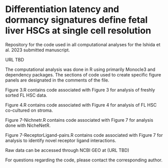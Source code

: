 # Differentiation latency and dormancy signatures define fetal liver HSCs at single cell resolution 

Repository for the code used in all computational analyses for the Ishida et al. 2023 submitted manuscript.

URL TBD

The computational analysis was done in R using primarily Monocle3 and dependency packages. The sections of code used to create specific figure panels are designated in the comments of the file.

Figure 3.R contains code associated with Figure 3 for analysis of freshly sorted FL HSC data.

Figure 4.R contains code associated with Figure 4 for analysis of FL HSC co-cultured on stroma.

Figure 7-Nichnetr.R contains code associated with Figure 7 for analysis done with NicheNetR.

Figure 7-ReceptorLigand-pairs.R contains code associated with Figure 7 for analysis to identify novel receptor ligand interactions.

Raw data can be accessed through NCBI GEO at (URL TBD)

For questions regarding the code, please contact the corresponding author.
